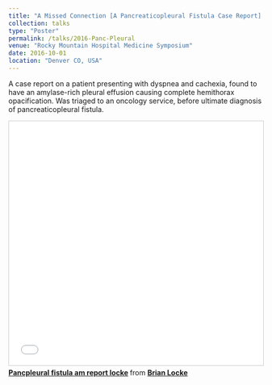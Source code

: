 ```yaml
---
title: "A Missed Connection [A Pancreaticopleural Fistula Case Report]. Locke B, Scott S, Zehnder N, McFarland C."
collection: talks
type: "Poster"
permalink: /talks/2016-Panc-Pleural
venue: "Rocky Mountain Hospital Medicine Symposium"
date: 2016-10-01
location: "Denver CO, USA"
---
```


A case report on a patient presenting with dyspnea and cachexia, found to have an amylase-rich pleural effusion causing complete hemithorax opacification. Was triaged to an oncology service, before ultimate diagnosis of pancreaticopleural fistula.

<iframe src="//www.slideshare.net/slideshow/embed_code/key/pM3lySJlZISXbV" width="595" height="485" frameborder="0" marginwidth="0" marginheight="0" scrolling="no" style="border:1px solid #CCC; border-width:1px; margin-bottom:5px; max-width: 100%;" allowfullscreen> </iframe> <div style="margin-bottom:5px"> <strong> <a href="//www.slideshare.net/secret/pM3lySJlZISXbV" title="Pancpleural fistula am report locke" target="_blank">Pancpleural fistula am report locke</a> </strong> from <strong><a href="https://www.slideshare.net/BrianLocke9" target="_blank">Brian Locke </a></strong> </div>
